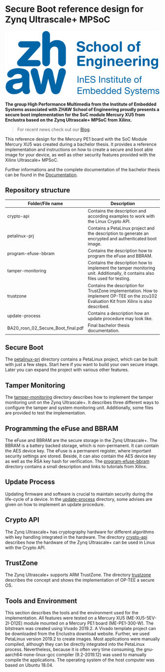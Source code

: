 # Secure Boot reference design for Zynq Ultrascale+ MPSoC

[![logo](images/ines_logo.png)](https://www.zhaw.ch/en/engineering/institutes-centres/ines/ "Homepage")

__The group High Performance Multimedia from the Institute of Embedded Systems
associated with ZHAW School of Engineering proudly presents a secure boot
implementation for the SoC module Mercury XU5 from Enclustra based on the Zynq
Ultrascale+ MPSoC from Xilinx.__

> For recent news check out our [Blog](https://blog.zhaw.ch/high-performance/).

This reference design for the Mercury PE1 board with the SoC Module Mercury XU5
was created during a bachelor thesis. It provides a reference implementation
and instructions on how to create a secure and boot able image for your device,
as well as other security features provided with the Xilinx Ultrascale+ MPSoC.

Further informations and the complete documentation of the bachelor thesis can
be found in the [Documentation](BA20_rosn_02_Secure_Boot_final.pdf).

## Repository structure

| Folder/File name                    | Description                                                                                                                                 |
| ----------------------------------- | ------------------------------------------------------------------------------------------------------------------------------------------- |
| crypto-api                          | Contains the description and according examples to work with the Linux Crypto API.                                                          |
| petalinux-prj                       | Contains a PetaLinux project and the description to generate an encrypted and authenticated boot image.                                     |
| program-efuse-bbram                 | Contains the description how to program the eFuse and BBRAM.                                                                                |
| tamper-monitoring                   | Contains the description how to implement the tamper monitoring unit. Additionally, it contains also files used for testing.                |
| trustzone                           | Contains the description for TrustZone implementation. How to implement OP-TEE on the zcu102 Evaluation Kit from Xilinx is also described.  |
| update-process                      | Contains a description how an update procedure may look like.                                                                               |
| BA20_rosn_02_Secure_Boot_final.pdf  | Final bachelor thesis documentation.                                                                                                        |

## Secure Boot

The [petalinux-prj](petalinux-prj) directory contains a PetaLinux project,
which can be built with just a few steps. Start here if you want to build your
own secure image. Later you can expand the project with various other features.

## Tamper Monitoring

The [tamper-monitoring](tamper-monitoring) directory describes how to implement
the tamper monitoring unit on the Zynq Ultrascale+. It describes three
different ways to configure the tamper and system monitoring unit.
Additionally, some files are provided to test the implementation.

## Programming the eFuse and BBRAM

The eFuse and BBRAM are the secure storage in the Zynq Ultrascale+. The BBRAM is
a battery backed storage, which is non-permanent. It can contain the AES device
key. The eFuse is a permanent register, where important security settings are
stored. Beside, it can also contain the AES device key as well as the RSA key
hash for verification. The [program-efuse-bbram](program-efuse-bbram) directory
contains a small description and links to tutorials from Xilinx.

## Update Process

Updating firmware and software is crucial to maintain security during the
life-cycle of a device. In the [update-process](udate-process) directory, some
advises are given on how to implement an update procedure.

## Crypto API

The Zynq Ultrascale+ has cryptography hardware for different algorithms with key
handling integrated in the hardware. The directory [crypto-api](crypto-api)
describes how the hardware of the Zynq Ultrascale+ can be used in Linux with the
Crypto API.

## TrustZone

The Zynq Ultrascale+ supports ARM TrustZone. The directory
[trustzone](trustzone) describes the concept and shows the implementation of
OP-TEE a secure OS.

## Tools and Environment

This section describes the tools and the environment used for the
implementation. All features were tested on a Mercury XU5 (ME-XU5-5EV-2I-D12E)
module mounted on a Mercury PE1 board (ME-PE1-300-W). The bitstream was created
using Vivado 2019.2. A Vivado template project can be downloaded from the
Enclustra download website. Further, we used PetaLinux version 2019.2 to create
images. Most applications were manually compiled, although they can be directly
integrated into the PetaLinux process. Nevertheless, because it is often very
time consuming, the gnu-aarch64-none-linux-gcc compiler (9.2-2019.12) was used
to manually compile the applications. The operating system of the host computer
was based on Ubuntu 18.04.
